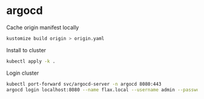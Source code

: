 # argocd

Cache origin manifest locally

```sh
kustomize build origin > origin.yaml
```

Install to cluster

```sh
kubectl apply -k .
```

Login cluster

```sh
kubectl port-forward svc/argocd-server -n argocd 8080:443
argocd login localhost:8080 --name flax.local --username admin --password `kubectl get pods -n argocd -l app.kubernetes.io/name=argocd-server -o name | cut -d'/' -f 2`
```

